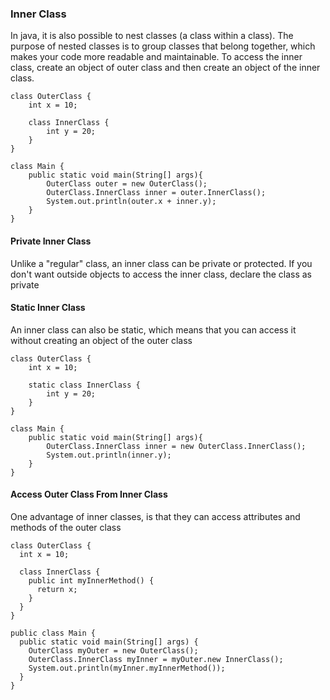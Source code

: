 ### Inner Class
In java, it is also possible to nest classes (a class within a class). The purpose of nested classes is to group classes that belong together, which makes your code more readable and maintainable.
To access the inner class, create an object of outer class  and then create an object of the inner class.
```
class OuterClass {
    int x = 10;

    class InnerClass {
        int y = 20;
    }
}

class Main {
    public static void main(String[] args){
        OuterClass outer = new OuterClass();
        OuterClass.InnerClass inner = outer.InnerClass();
        System.out.println(outer.x + inner.y);
    }
}
```

#### Private Inner Class
Unlike a "regular" class, an inner class can be private or protected. If you don't want outside objects to access the inner class, declare the class as private

#### Static Inner Class
An inner class can also be static, which means that you can access it without creating an object of the outer class
```
class OuterClass {
    int x = 10;
    
    static class InnerClass {
        int y = 20;
    }
}

class Main {
    public static void main(String[] args){
        OuterClass.InnerClass inner = new OuterClass.InnerClass();
        System.out.println(inner.y);
    }
}
```

#### Access Outer Class From Inner Class
One advantage of inner classes, is that they can access attributes and methods of the outer class
```
class OuterClass {
  int x = 10;

  class InnerClass {
    public int myInnerMethod() {
      return x;
    }
  }
}

public class Main {
  public static void main(String[] args) {
    OuterClass myOuter = new OuterClass();
    OuterClass.InnerClass myInner = myOuter.new InnerClass();
    System.out.println(myInner.myInnerMethod());
  }
}
```


